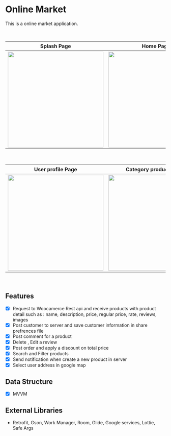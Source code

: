 # Online Market
This is a online market application.

<br>

| Splash Page | Home Page | Categories page |Shopping bag page|Signup page
|--|--|--|--|--|
| <img src="https://user-images.githubusercontent.com/74787164/110626867-80cece80-81b6-11eb-8c40-826266ded038.jpg" width=300px> |<img src="https://user-images.githubusercontent.com/74787164/110626093-8bd52f00-81b5-11eb-8fd3-03f36424062f.jpg" width=300px> | <img src="https://user-images.githubusercontent.com/74787164/110626690-49f8b880-81b6-11eb-88a9-96e08fbb4996.jpg" width=300px> |<img src="https://user-images.githubusercontent.com/74787164/110627771-9bee0e00-81b7-11eb-954f-a24436c01d02.jpg" width=300px> |<img src="https://user-images.githubusercontent.com/74787164/110628099-f7200080-81b7-11eb-936b-b7dfaa11f63b.jpg" width=300px> |

<br>

|User profile Page | Category products Page | Customer Information |
|--|--|--|
| <img src="https://user-images.githubusercontent.com/74787164/110628387-30f10700-81b8-11eb-9d6b-df7c3113402f.jpg" width=300px> | <img src="https://user-images.githubusercontent.com/74787164/110628409-38b0ab80-81b8-11eb-98f4-62c136c97428.jpg" width=300px> | <img src="https://user-images.githubusercontent.com/73055859/105646855-0ab91700-5e57-11eb-837f-32c30e692f5d.jpg" width=300px> |

<br>

 ## Features
 - [x] Request to Woocamerce Rest api and receive products with product detail such as : name, description, price, regular price, rate, reviews, images
 - [x] Post customer to server and save customer information in share prefrences file
 - [x] Post comment for a product 
 - [x] Delete , Edit a review
 - [x] Post order and apply a discount on total price
 - [x] Search and Filter products
 - [x] Send notification when create a new product in server
 - [x] Select user address in google map
 
 ## Data Structure 
 
- [x] MVVM
 
 ## External Libraries
 - Retrofit, Gson, Work Manager, Room, Glide, Google services, Lottie, Safe Args
